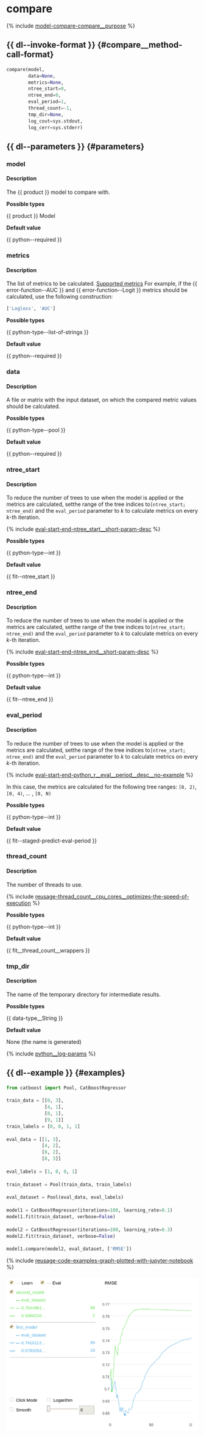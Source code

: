 # compare

{% include [model-compare-compare__purpose](../_includes/work_src/reusage-python/compare__purpose.md) %}


## {{ dl--invoke-format }} {#compare__method-call-format}

```python
compare(model,
        data=None,
        metrics=None,
        ntree_start=0,
        ntree_end=0,
        eval_period=1,
        thread_count=-1,
        tmp_dir=None,
        log_cout=sys.stdout,
        log_cerr=sys.stderr)
```

## {{ dl--parameters }} {#parameters}

### model

#### Description

The {{ product }} model to compare with.

**Possible types**

{{ product }} Model

**Default value**

{{ python--required }}

### metrics

#### Description

The list of metrics to be calculated.
[Supported metrics](../references/custom-metric__supported-metrics.md)
For example, if the {{ error-function--AUC }} and {{ error-function--Logit }} metrics should be calculated, use the following construction:

```python
['Logloss', 'AUC']
```
**Possible types**

{{ python-type--list-of-strings }}

**Default value**

{{ python--required }}

### data

#### Description

A file or matrix with the input dataset, on which the compared metric values should be calculated.

**Possible types**

{{ python-type--pool }}

**Default value**

{{ python--required }}


### ntree_start

#### Description

To reduce the number of trees to use when the model is applied or the metrics are calculated, setthe range of the tree indices to`[ntree_start; ntree_end)` and the `eval_period` parameter to _k_ to calculate metrics on every _k_-th iteration.

{% include [eval-start-end-ntree_start__short-param-desc](../_includes/work_src/reusage-common-phrases/ntree_start__short-param-desc.md) %}

**Possible types**

{{ python-type--int }}

**Default value**

{{ fit--ntree_start }}

### ntree_end

#### Description

To reduce the number of trees to use when the model is applied or the metrics are calculated, setthe range of the tree indices to`[ntree_start; ntree_end)` and the `eval_period` parameter to _k_ to calculate metrics on every _k_-th iteration.

{% include [eval-start-end-ntree_end__short-param-desc](../_includes/work_src/reusage-common-phrases/ntree_end__short-param-desc.md) %}

**Possible types**

{{ python-type--int }}

**Default value**

{{ fit--ntree_end }}

### eval_period

#### Description

To reduce the number of trees to use when the model is applied or the metrics are calculated, setthe range of the tree indices to`[ntree_start; ntree_end)` and the `eval_period` parameter to _k_ to calculate metrics on every _k_-th iteration.

{% include [eval-start-end-python_r__eval__period__desc__no-example](../_includes/work_src/reusage-common-phrases/python_r__eval__period__desc__no-example.md) %}


In this case, the metrics are calculated for the following tree ranges: `[0, 2)`, `[0, 4)`, ... , `[0, N)`

**Possible types**

{{ python-type--int }}

**Default value**

{{ fit--staged-predict-eval-period }}

### thread_count

#### Description

The number of threads to use.

{% include [reusage-thread_count__cpu_cores__optimizes-the-speed-of-execution](../_includes/work_src/reusage/thread_count__cpu_cores__optimizes-the-speed-of-execution.md) %}

**Possible types**

{{ python-type--int }}

**Default value**

{{ fit__thread_count__wrappers }}

### tmp_dir

#### Description

The name of the temporary directory for intermediate results.

**Possible types**

{{ data-type__String }}

**Default value**

None (the name is generated)

{% include [python__log-params](../_includes/work_src/reusage-python/python__log-params.md) %}

## {{ dl--example }} {#examples}

```python
from catboost import Pool, CatBoostRegressor

train_data = [[0, 3],
              [4, 1],
              [8, 1],
              [9, 1]]
train_labels = [0, 0, 1, 1]

eval_data = [[1, 3],
             [4, 2],
             [8, 2],
             [8, 3]]

eval_labels = [1, 0, 0, 1]

train_dataset = Pool(train_data, train_labels)

eval_dataset = Pool(eval_data, eval_labels)

model1 = CatBoostRegressor(iterations=100, learning_rate=0.1)
model1.fit(train_dataset, verbose=False)

model2 = CatBoostRegressor(iterations=100, learning_rate=0.3)
model2.fit(train_dataset, verbose=False)

model1.compare(model2, eval_dataset, ['RMSE'])

```

{% include [reusage-code-examples-graph-plotted-with-jupyter-notebook](../_includes/work_src/reusage-code-examples/graph-plotted-with-jupyter-notebook.md) %}

![](../images/interface__visualization-tools__jupyter__comparemodel__catboostregressor.png)
